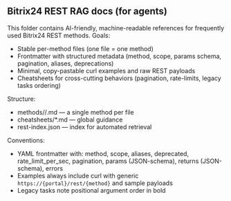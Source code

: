 ## Bitrix24 REST RAG docs (for agents)

This folder contains AI-friendly, machine-readable references for frequently used Bitrix24 REST methods. Goals:
- Stable per-method files (one file = one method)
- Frontmatter with structured metadata (method, scope, params schema, pagination, aliases, deprecations)
- Minimal, copy-pastable curl examples and raw REST payloads
- Cheatsheets for cross-cutting behaviors (pagination, rate-limits, legacy tasks ordering)

Structure:
- methods/<scope>/<method>.md — a single method per file
- cheatsheets/*.md — global guidance
- rest-index.json — index for automated retrieval

Conventions:
- YAML frontmatter with: method, scope, aliases, deprecated, rate_limit_per_sec, pagination, params (JSON-schema), returns (JSON-schema), errors
- Examples always include curl with generic `https://{portal}/rest/{method}` and sample payloads
- Legacy tasks note positional argument order in bold
